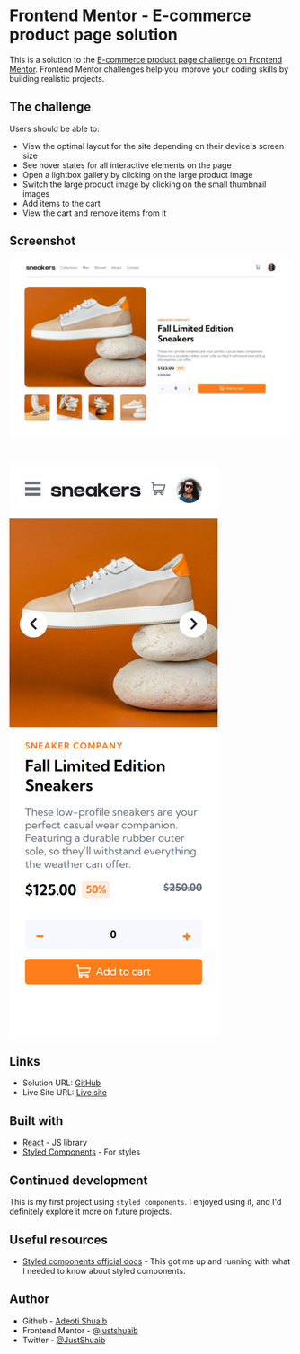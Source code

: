 # Frontend Mentor - E-commerce product page solution

This is a solution to the [E-commerce product page challenge on Frontend Mentor](https://www.frontendmentor.io/challenges/ecommerce-product-page-UPsZ9MJp6). Frontend Mentor challenges help you improve your coding skills by building realistic projects.

## The challenge

Users should be able to:

- View the optimal layout for the site depending on their device's screen size
- See hover states for all interactive elements on the page
- Open a lightbox gallery by clicking on the large product image
- Switch the large product image by clicking on the small thumbnail images
- Add items to the cart
- View the cart and remove items from it

## Screenshot

![](./src/images/screenshot.jpeg)

#

![](./src/images/mobile-screenshot.png)

## Links

- Solution URL: [GitHub](https://github.com/JustShuaib/product-page)
- Live Site URL: [Live site](https://sneaker-ecommerce-product-page.netlify.app/)

## Built with

- [React](https://reactjs.org/) - JS library
- [Styled Components](https://styled-components.com/) - For styles

## Continued development

This is my first project using `styled components`. I enjoyed using it, and I'd definitely explore it more on future projects.

## Useful resources

- [Styled components official docs](https://styled-components.com/docs) - This got me up and running with what I needed to know about styled components.

## Author

- Github - [Adeoti Shuaib](https://www.github.com/JustShuaib)
- Frontend Mentor - [@justshuaib](https://www.frontendmentor.io/profile/justshuaib)
- Twitter - [@JustShuaib](https://www.twitter.com/JustShuaib)
